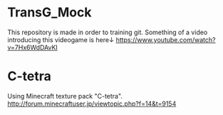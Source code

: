 # TransG_Mock
This repository is made in order to training git.
Something of a video introducing this videogame
is here↓
https://www.youtube.com/watch?v=7Hx6WdDAvKI

# C-tetra
Using Minecraft texture pack "C-tetra".
http://forum.minecraftuser.jp/viewtopic.php?f=14&t=9154
